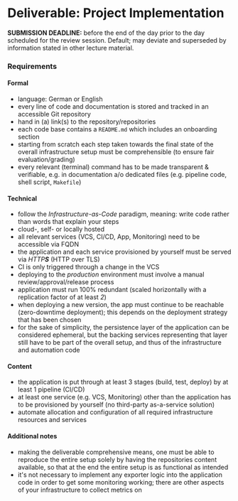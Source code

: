 Deliverable: Project Implementation
===================================


__SUBMISSION DEADLINE:__ before the end of the day prior to the day scheduled for the review session.
    Default; may deviate and superseded by information stated in other lecture material.


### Requirements

#### Formal

* language: German or English
* every line of code and documentation is stored and tracked in an accessible Git repository
* hand in (a) link(s) to the repository/repositories
* each code base contains a `README.md` which includes an onboarding section
* starting from scratch each step taken towards the final state of the overall infrastructure setup must be
  comprehensible (to ensure fair evaluation/grading)
* every relevant (terminal) command has to be made transparent & verifiable, e.g. in documentation a/o dedicated files
  (e.g. pipeline code, shell script, `Makefile`)


#### Technical

* follow the *Infrastructure-as-Code* paradigm, meaning: write code rather than words that explain your steps
* cloud-, self- or locally hosted
* all relevant services (VCS, CI/CD, App, Monitoring) need to be accessible via FQDN
* the application and each service provisioned by yourself must be served via _HTTP**S**_ (HTTP over TLS)
* CI is only triggered through a change in the VCS
* deploying to the *production* environment must involve a manual review/approval/release process
* application must run 100% redundant (scaled horizontally with a replication factor of at least *2*)
* when deploying a new version, the app must continue to be reachable (zero-downtime deployment); this
  depends on the deployment strategy that has been chosen
* for the sake of simplicity, the persistence layer of the application can be considered ephemeral, but
  the backing services representing that layer still have to be part of the overall setup, and thus of
  the infrastructure and automation code


#### Content

* the application is put through at least 3 stages (build, test, deploy) by at least 1 pipeline (CI/CD)
* at least one service (e.g. VCS, Monitoring) other than the application has to be provisioned by yourself (no
  third-party as-a-service solution)
* automate allocation and configuration of all required infrastructure resources and services


#### Additional notes

* making the deliverable comprehensive means, one must be able to reproduce the entire setup solely by having the
  repositories content available, so that at the end the entire setup is as functional as intended
* it's not necessary to implement any exporter logic into the application code in order to get some monitoring 
  working; there are other aspects of your infrastructure to collect metrics on
